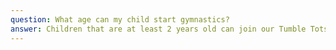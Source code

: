 ```yaml
---
question: What age can my child start gymnastics?
answer: Children that are at least 2 years old can join our Tumble Tots program, specifically designed for our tiniest gymnasts. Children ages 5 and under can also participate in Preschool Open Gym with adult supervision.
---
```

